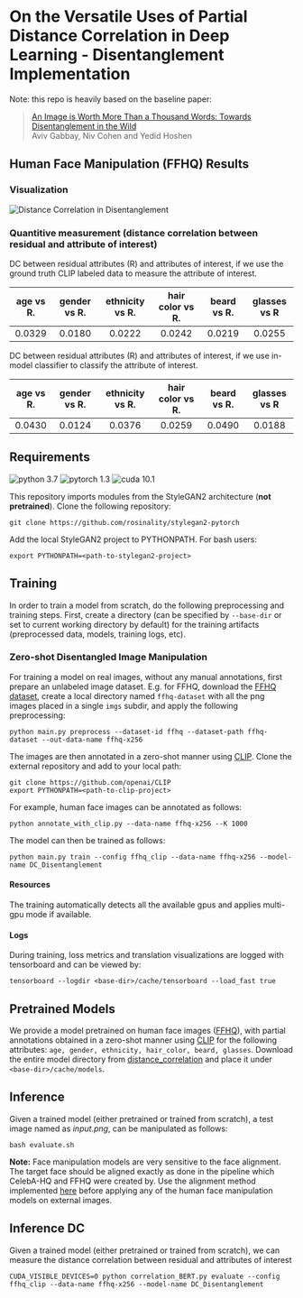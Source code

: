 # On the Versatile Uses of Partial Distance Correlation in Deep Learning - Disentanglement Implementation

Note: this repo is heavily based on the baseline paper:
> [An Image is Worth More Than a Thousand Words: Towards Disentanglement in the Wild](http://www.vision.huji.ac.il/zerodim)  
> Aviv Gabbay, Niv Cohen and Yedid Hoshen  

## Human Face Manipulation (FFHQ) Results

### Visualization
![Distance Correlation in Disentanglement](result/Disentanglement_result.png)

### Quantitive measurement (distance correlation between residual and attribute of interest)

DC between residual attributes (R) and attributes of interest, if we use the ground truth CLIP labeled data to measure the attribute of interest.

| age vs R. | gender vs R. | ethnicity vs R. | hair color vs R. | beard vs R. | glasses vs R |
|:---:|:---:|:---:|:---:|:---:|:---:|
| 0.0329 | 0.0180 | 0.0222 | 0.0242 | 0.0219 | 0.0255 |

DC between residual attributes (R) and attributes of interest, if we use in-model classifier to classify the attribute of interest.

| age vs R. | gender vs R. | ethnicity vs R. | hair color vs R. | beard vs R. | glasses vs R |
|:---:|:---:|:---:|:---:|:---:|:---:|
| 0.0430 | 0.0124 | 0.0376 | 0.0259 | 0.0490 | 0.0188 |
 


## Requirements
![python 3.7](https://img.shields.io/badge/python-3.7-blue.svg)
![pytorch 1.3](https://img.shields.io/badge/pytorch-1.3-orange.svg)
![cuda 10.1](https://img.shields.io/badge/cuda-10.1-green.svg)

This repository imports modules from the StyleGAN2 architecture (**not pretrained**).
Clone the following repository:
```
git clone https://github.com/rosinality/stylegan2-pytorch
```
Add the local StyleGAN2 project to PYTHONPATH. For bash users:
```
export PYTHONPATH=<path-to-stylegan2-project>
```

## Training
In order to train a model from scratch, do the following preprocessing and training steps.
First, create a directory (can be specified by `--base-dir` or set to current working directory by default) for the training artifacts (preprocessed data, models, training logs, etc).

### Zero-shot Disentangled Image Manipulation
For training a model on real images, without any manual annotations, first prepare an unlabeled image dataset. E.g. for FFHQ, download the [FFHQ dataset](https://github.com/NVlabs/ffhq-dataset), create a local directory named `ffhq-dataset` with all the png images placed in a single `imgs` subdir, and apply the following preprocessing:
```
python main.py preprocess --dataset-id ffhq --dataset-path ffhq-dataset --out-data-name ffhq-x256
```

The images are then annotated in a zero-shot manner using [CLIP](https://github.com/openai/CLIP). Clone the external repository and add to your local path:
```
git clone https://github.com/openai/CLIP
export PYTHONPATH=<path-to-clip-project>
```

For example, human face images can be annotated as follows:
```
python annotate_with_clip.py --data-name ffhq-x256 --K 1000
```

The model can then be trained as follows:
```
python main.py train --config ffhq_clip --data-name ffhq-x256 --model-name DC_Disentanglement
```

#### Resources
The training automatically detects all the available gpus and applies multi-gpu mode if available.

#### Logs
During training, loss metrics and translation visualizations are logged with tensorboard and can be viewed by:
```
tensorboard --logdir <base-dir>/cache/tensorboard --load_fast true
```

## Pretrained Models
We provide a model pretrained on human face images ([FFHQ](https://github.com/NVlabs/ffhq-dataset)), with partial annotations obtained in a zero-shot manner using [CLIP](https://github.com/openai/CLIP) for the following attributes: `age, gender, ethnicity, hair_color, beard, glasses`. Download the entire model directory from [distance_correlation](https://drive.google.com/file/d/1AWmR04aQqi9OZJcrxfIajuJZJtSiUm1I/view?usp=sharing) and place it under `<base-dir>/cache/models`.

## Inference
Given a trained model (either pretrained or trained from scratch), a test image named as *input.png*, can be manipulated as follows:
```
bash evaluate.sh
```

**Note:** Face manipulation models are very sensitive to the face alignment. The target face should be aligned exactly as done in the pipeline which CelebA-HQ and FFHQ were created by. Use the alignment method implemented [here](https://github.com/Puzer/stylegan-encoder/blob/master/align_images.py) before applying any of the human face manipulation models on external images.

## Inference DC
Given a trained model (either pretrained or trained from scratch), we can measure the distance correlation between residual and attributes of interest
```
CUDA_VISIBLE_DEVICES=0 python correlation_BERT.py evaluate --config ffhq_clip --data-name ffhq-x256 --model-name DC_Disentanglement 
```
